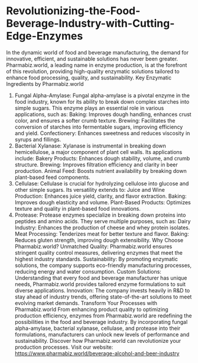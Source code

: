 # Revolutionizing-the-Food-Beverage-Industry-with-Cutting-Edge-Enzymes
In the dynamic world of food and beverage manufacturing, the demand for innovative, efficient, and sustainable solutions has never been greater. Pharmabiz.world, a leading name in enzyme production, is at the forefront of this revolution, providing high-quality enzymatic solutions tailored to enhance food processing, quality, and sustainability.
Key Enzymatic Ingredients by Pharmabiz.world
1. Fungal Alpha-Amylase:
Fungal alpha-amylase is a pivotal enzyme in the food industry, known for its ability to break down complex starches into simple sugars. This enzyme plays an essential role in various applications, such as:
Baking: Improves dough handling, enhances crust color, and ensures a softer crumb texture.
Brewing: Facilitates the conversion of starches into fermentable sugars, improving efficiency and yield.
Confectionery: Enhances sweetness and reduces viscosity in syrups and fillings.
2. Bacterial Xylanase:
Xylanase is instrumental in breaking down hemicellulose, a major component of plant cell walls. Its applications include:
Bakery Products: Enhances dough stability, volume, and crumb structure.
Brewing: Improves filtration efficiency and clarity in beer production.
Animal Feed: Boosts nutrient availability by breaking down plant-based feed components.
3. Cellulase:
Cellulase is crucial for hydrolyzing cellulose into glucose and other simple sugars. Its versatility extends to:
Juice and Wine Production: Enhances juice yield, clarity, and flavor extraction.
Baking: Improves dough elasticity and volume.
Plant-Based Products: Optimizes texture and quality in plant-based food innovations.
4. Protease:
Protease enzymes specialize in breaking down proteins into peptides and amino acids. They serve multiple purposes, such as:
Dairy Industry: Enhances the production of cheese and whey protein isolates.
Meat Processing: Tenderizes meat for better texture and flavor.
Baking: Reduces gluten strength, improving dough extensibility.
Why Choose Pharmabiz.world?
Unmatched Quality: Pharmabiz.world ensures stringent quality control measures, delivering enzymes that meet the highest industry standards.
Sustainability: By promoting enzymatic solutions, the company supports eco-friendly manufacturing processes, reducing energy and water consumption.
Custom Solutions: Understanding that every food and beverage manufacturer has unique needs, Pharmabiz.world provides tailored enzyme formulations to suit diverse applications.
Innovation: The company invests heavily in R&D to stay ahead of industry trends, offering state-of-the-art solutions to meet evolving market demands.
Transform Your Processes with Pharmabiz.world
From enhancing product quality to optimizing production efficiency, enzymes from Pharmabiz.world are redefining the possibilities in the food and beverage industry. By incorporating fungal alpha-amylase, bacterial xylanase, cellulase, and protease into their formulations, manufacturers can unlock new levels of performance and sustainability.
Discover how Pharmabiz.world can revolutionize your production processes. Visit our website: https://www.pharmabiz.world/beverage-alcohol-and-beer-industry
